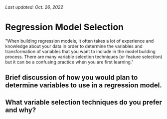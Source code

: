 _Last updated: Oct. 26, 2022_
# Regression Model Selection
"When building regression models, it often takes a lot of experience and knowledge about your data in order to determine the variables and transformation of variables that you want to include in the model building process.  There are many variable selection techniques (or feature selection) but it can be a confusing practice when you are first learning."

## Brief discussion of how you would plan to determine variables to use in a regression model.  

## What variable selection techniques do you prefer and why?
